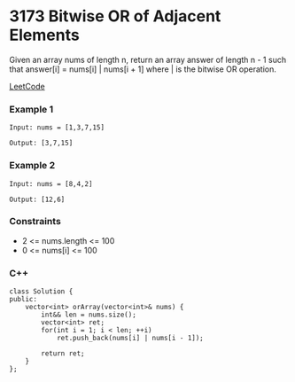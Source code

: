 # 3173 Bitwise OR of Adjacent Elements

Given an array nums of length n, return an array answer of length n - 1 such that answer[i] = nums[i] | nums[i + 1] where | is the bitwise OR operation.
 
[LeetCode](https://leetcode.cn/problems/bitwise-or-of-adjacent-elements/)

### Example 1

```
Input: nums = [1,3,7,15]

Output: [3,7,15]
```

### Example 2

```
Input: nums = [8,4,2]

Output: [12,6]
```

### Constraints

* 2 <= nums.length <= 100
* 0 <= nums[i] <= 100

### C++ 

```
class Solution {
public:
    vector<int> orArray(vector<int>& nums) {
        int&& len = nums.size();
        vector<int> ret;
        for(int i = 1; i < len; ++i)
            ret.push_back(nums[i] | nums[i - 1]);

        return ret;
    }
};
```